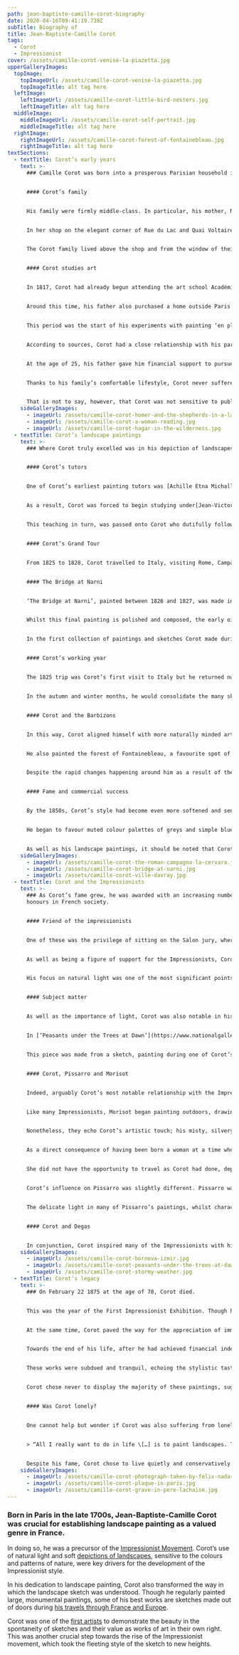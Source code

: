 ```yaml
---
path: jean-baptiste-camille-corot-biography
date: 2020-04-16T09:41:19.738Z
subTitle: Biography of
title: Jean-Baptiste-Camille Corot
tags:
  - Corot
  - Impressionist
cover: /assets/camille-corot-venise-la-piazetta.jpg
upperGalleryImages:
  topImage:
    topImageUrl: /assets/camille-corot-venise-la-piazetta.jpg
    topImageTitle: alt tag here
  leftImage:
    leftImageUrl: /assets/camille-corot-little-bird-nesters.jpg
    leftImageTitle: alt tag here
  middleImage:
    middleImageUrl: /assets/camille-corot-self-portrait.jpg
    middleImageTitle: alt tag here
  rightImage:
    rightImageUrl: /assets/camille-corot-forest-of-fontainebleau.jpg
    rightImageTitle: alt tag here
textSections:
  - textTitle: Corot’s early years
    text: >-
      ### Camille Corot was born into a prosperous Parisian household in 1796.


      #### Corot’s family


      His family were firmly middle-class. In particular, his mother, Marie Françoise Oberson Corot, helped to create a comfortable life for her children. She was a milliner from Switzerland and her wider family were wine merchants based in Versailles.


      In her shop on the elegant corner of Rue du Lac and Quai Voltaire, Mme Corot made fashionable hats for middle and upper class Parisians. They quickly became a favourite among the Parisian bourgeois and were even purchased by the [Empress Josephine](https://en.wikipedia.org/wiki/Empress_Jos%C3%A9phine).


      The Corot family lived above the shop and from the window of their apartment, Camille could see the Louvre. His father, Louis Jacques Corot, was a draper - a cloth merchant - who helped manage the shop and oversee the finances. Like his wife, he was dedicated to the family business and together they succeeded in building a thriving business with an excellent reputation. As a result, Camille and his siblings benefitted from financial stability throughout their childhood and adult years.


      #### Corot studies art


      In 1817, Corot had already begun attending the art school Académie Suisse in Paris.


      Around this time, his father also purchased a home outside Paris in Ville-d’Avray. Corot had inherited his father’s good health and strong physique and he enjoyed spending many hours outside in nature, rambling through the picturesque countryside. During the weeks spent at their summer home, Corot developed a strong fondness for the landscape around him.


      This period was the start of his experiments with painting ‘en plein air’ and he continued to return to scenes from the Ville-d’Avray throughout his career.


      According to sources, Corot had a close relationship with his parents and especially his mother. His father tried to persuade him to follow his trade and become a draper. Corot remained in an apprenticeship for eight years, where he learnt about colour, texture and design. However, after two successive attempts to complete his apprenticeship, both of which eventually failed, Louis was forced reconsider his son’s education.


      At the age of 25, his father gave him financial support to pursue his love of painting.


      Thanks to his family’s comfortable lifestyle, Corot never suffered as many of his fellow artists did. He was free to pursue his love of landscape painting without needing to sell large numbers of his works or receive generous commissions. Similarly, he had the funds to buy the supplies and studio space he required. It was this freedom which arguably allowed Corot to transform the genre as he did: he was able to focus solely on style and aesthetics rather than on making ends meet.


      That is not to say, however, that Corot was not sensitive to public taste throughout his career. In the early 19th century, landscapes featuring figures were preferred, particularly with characters from myth, legend or the Bible. Hence, Corot endeavoured to please his audience with paintings such as [‘Hagar in the Wilderness’](https://www.wikiart.org/en/camille-corot/hagar-in-the-wilderness) from 1835 and [‘Homer and the Shepherds’](https://www.wikiart.org/en/camille-corot/homer-and-the-shepherds-in-a-landscape-1845) from 1845.
    sideGalleryImages:
      - imageUrl: /assets/camille-corot-homer-and-the-shepherds-in-a-landscape-1845.jpg
      - imageUrl: /assets/camille-corot-a-woman-reading.jpg
      - imageUrl: /assets/camille-corot-hagar-in-the-wilderness.jpg
  - textTitle: Corot’s landscape paintings
    text: >-
      ### Where Corot truly excelled was in his depiction of landscapes.


      #### Corot’s tutors


      One of Corot’s earliest painting tutors was [Achille Etna Michallon](https://en.wikipedia.org/wiki/Achille_Etna_Michallon), a famous landscapist already famous for his oil sketches despite his youth. Unfortunately, Michallon died at the age of just 26 after contracting a sudden illness.


      As a result, Corot was forced to begin studying under[Jean-Victor Bertin](https://en.wikipedia.org/wiki/Jean-Victor_Bertin). Bertin had also been a pupil of Pierre-Henri de Valenciennes with Michallon and was a Neoclassical landscapist, albeit not quite a prestigious. Valenciennes had strongly encouraged his students to paint landscape studies outdoors in order to experience nature in its rawest form and enhance their landscape paintings.


      This teaching in turn, was passed onto Corot who dutifully followed Valenciennes example.


      #### Corot’s Grand Tour


      From 1825 to 1828, Corot travelled to Italy, visiting Rome, Campagna, Naples and Venice. A trip to Italy was somewhat of a rite of passage for young landscape artists at the time and he made the journey with Johan Karl Baehr, a fellow student from the same studio. Two of the paintings Corot made during this time were accepted to the Paris Salon of 1827, [’The Bridge at Narni’](https://en.wikipedia.org/wiki/The_Bridge_at_Narni) and [‘Roman Campagna’](https://www.wikiart.org/en/camille-corot/the-roman-campagna-la-cervara).


      #### The Bridge at Narni


      ‘The Bridge at Narni’, painted between 1826 and 1827, was made in the classical academic style, demonstrating Corot’s early dedication to Neoclassical painting. The ruins in the image provide a hint of mythology and the figures are in keeping with the nods to heroic figures that were fashionable in landscape painting at this time.


      Whilst this final painting is polished and composed, the early oil sketch, now in a collection at the Louvre in Paris, indicates Corot’s interest in painting outdoors. The sketch has an energy which is missing from the large-scale painting, indicating his enthusiasm for sketching even early in his career.


      In the first collection of paintings and sketches Corot made during his travels, he tended to use a limited range of colours. He endeavoured to work with the natural light he saw, building up landscapes of complementing colours and using darker and lighter tones to give his compositions a sense of depth. In fact, it was this mastery of tonality that would stand out throughout his career, perhaps as his defining skill.


      #### Corot’s working year


      The 1825 trip was Corot’s first visit to Italy but he returned numerous times, as well as travelling through Europe often during his lifetime. As a landscape painter, Corot chose to follow the rhythm of the seasons, working most prolifically during the spring and summer.


      In the autumn and winter months, he would consolidate the many sketches he had made during the warmer months, transforming his studies into large scale canvasses in his studio in time for submission to the Salon. This regular routine was kept to throughout his career.


      #### Corot and the Barbizons


      In this way, Corot aligned himself with more naturally minded art movements, including the Barbizon School. He was close with many of the painters in the group, including [Jean-François Millet](https://en.wikipedia.org/wiki/Jean-Fran%C3%A7ois_Millet) and [Théodore Rousseau](https://en.wikipedia.org/wiki/Th%C3%A9odore_Rousseau). They shared the same interest in muted palettes that reflected the natural landscape and subtle tonal changes to denote depth.


      He also painted the forest of Fontainebleau, a favourite spot of the Barbizon school, and one of these pieces won a second-class medal at the 1833 Paris Salon.


      Despite the rapid changes happening around him as a result of the Industrial Revolution, Corot always depicted an idealised image of the French rural landscape. Unlike other artists who began incorporating steam engines and vast railways into their works, Corot remained firmly in the pastoral past. None of his paintings even hinted at the extreme social and industrial transformation taking place in his country.


      #### Fame and commercial success


      By the 1850s, Corot’s style had become even more softened and sensitive and it was during this period that his fame reached its peak.


      He began to favour muted colour palettes of greys and simple blue-greens, moving towards an ever more melancholic visual vocabulary. In turn, he achieved much critical and commercial success and was able to fully support himself, moving out of the family home when his mother died in 1851.


      As well as his landscape paintings, it should be noted that Corot also invented his own genre which he called ‘Souvenirs’. These works generally depicted figures in a generic landscape such as a lake or clearing in the woods. In doing so, Corot pulled threads of inspiration from his own imagination, whilst continuing to use his characteristic sensitivity and tonality to make the works convincing. Many of these paintings have a sense of mystery and solace to them and they were very popular, exhibited numerous times.
    sideGalleryImages:
      - imageUrl: /assets/camille-corot-the-roman-campagna-la-cervara.jpg
      - imageUrl: /assets/camille-corot-bridge-at-narni.jpg
      - imageUrl: /assets/camille-corot-ville-davray.jpg
  - textTitle: Corot and the Impressionists
    text: >-
      ### As Corot’s fame grew, he was awarded with an increasing number of
      honours in French society.


      #### Friend of the impressionists


      One of these was the privilege of sitting on the Salon jury, where he was able to judge artworks submitted to the Salon, alongside with his colleagues. Corot used his influence to champion the emerging impressionist movement and the artists who were attempting to redefine French art. He defended their work among the thundering critics in the Salon.


      As well as being a figure of support for the Impressionists, Corot was also a key source of inspiration for the movement. Corot’s dedication to painting [‘en plein air’](https://en.wikipedia.org/wiki/En_plein_air) was undoubtedly his greatest influence on the Impressionists. Following the tutelage of his early painting masters, Corot dedicated his life to painting outdoors in order to render his landscapes in the most sensitive way possible.


      His focus on natural light was one of the most significant points of reference for the Impressionists’ obsession with light. This pioneering approach to painting was a key step in the development of the Impressionist Movement and the starting point for the innovations of artists like [Claude Monet](/claude-monet-biography), [Camille Pissarro](/camille-pissarro-biography) and [Alfred Sisley](/alfred-sisley-biography).


      #### Subject matter


      As well as the importance of light, Corot was also notable in his choice of subjects. Though he often portrayed classical-inspired figures, some of his paintings also feature peasants doing manual labour, another precursor to the Impressionist’s focus on ordinary life.


      In [‘Peasants under the Trees at Dawn’](https://www.nationalgallery.org.uk/paintings/jean-baptiste-camille-corot-peasants-under-the-trees-at-dawn), painted between 1840 to 1845 in the town of Lornes, a handful of people are shown working on cutting down a tree. The soft light, mistiness and blurred faces gives the scene the sense of capturing a fleeting moment. The viewer can almost see the shadows under the tree moving as the sun travels across the sky.


      This piece was made from a sketch, painting during one of Corot’s numerous visits to Burgundy. His father’s family were from the region and it was an area that Corot travelled to frequently. This painting calls to mind similar scenes painted later by Pissarro.


      #### Corot, Pissarro and Morisot


      Indeed, arguably Corot’s most notable relationship with the Impressionists was his tutelage of Camille Pissarro and [Berthe Morisot](/berthe-morisot-biography). He was keen to teach younger painters and enjoyed his time passing on his knowledge. The old man became known fondly as ‘Papa Corot’ thanks to his careful and generous approach to his pupils.


      Like many Impressionists, Morisot began painting outdoors, drawing much of her artistic vocabulary from Corot. As well as his landscape paintings, Corot painted female figures later in his career, though these were less popular and less well-known. Morisot’s female figures were modern Parisian women, living in the changing world of Paris being remade and redrawn under Haussmann during the 1850s and 1860s.


      Nonetheless, they echo Corot’s artistic touch; his misty, silvery palette feeds into many of her works, as well as in her acute sensitivity to natural light.


      As a direct consequence of having been born a woman at a time when women’s independence was severely restricted, Morisot was mostly confined to painting in garden settings.


      She did not have the opportunity to travel as Corot had done, depicting monumental landscapes from Rome and beyond. In spite of this, Morisot used her limited freedom to create unique works, drawing on the shimmering effect of Corot’s landscapes but within a more familiar setting, especially in the gardens of her home.


      Corot’s influence on Pissarro was slightly different. Pissarro was first introduced to Corot’s paintings at the [Universal Exposition in Paris](https://en.wikipedia.org/wiki/Exposition_Universelle_(1889)) and Corot has often been cited as one of the most significant influences in the development of the artist’s career. Pissarro drew on Corot’s delicate brushstrokes, creating his own soft, loose style in parallel with his teacher’s work.


      The delicate light in many of Pissarro’s paintings, whilst characteristic of the Impressionist movement, can be seen as derived from many of Corot’s sketches. His influence through Pissarro was also key for the Impressionist movement as a whole as Pissarro was a guiding figure in the development and continuation of Impressionism.


      #### Corot and Degas


      In conjunction, Corot inspired many of the Impressionists with his figure paintings, despite his reputation as a landscape painter. Edgar Degas praised Corot in 1883, after his death as, “still the strongest. He anticipated everything.” When some of his figure works were shown posthumously in 1909, they were highly praised by [Cézanne](/paul-cezanne-biography) and Picasso, demonstrating his enduring relevance for the Impressionists, the Post-Impressionists and onwards.
    sideGalleryImages:
      - imageUrl: /assets/camille-corot-bornova-izmir.jpg
      - imageUrl: /assets/camille-corot-peasants-under-the-trees-at-dawn.jpg
      - imageUrl: /assets/camille-corot-stormy-weather.jpg
  - textTitle: Corot’s legacy
    text: >-
      ### On February 22 1875 at the age of 78, Corot died.


      This was the year of the First Impressionist Exhibition. Though he was not alive to witness the success of the Impressionists, the legacy he left behind in their work was grand. He had successfully established landscape painting as a valued genre in French art.


      At the same time, Corot paved the way for the appreciation of immediacy in painting through the veneration of his sketch-like works. This was hugely influential on the [Impressionist movement](/), whose artists took this fleeting form of painting even further.


      Towards the end of his life, after he had achieved financial independence and widespread recognition for his works, Corot’s focus began to shift somewhat. He began painting a number of studies and portraits of women.


      These works were subdued and tranquil, echoing the stylistic tastes evident in his landscapes. Many of them are also melancholic, as seen in the introspective work ‘Italian Woman’ painted around 1870. However, they also show the artist’s experiments into looser and more expressive brushwork.


      Corot chose never to display the majority of these paintings, suggesting that they were intended to be private studies rather than public masterpieces. This shift may have been in part due to his failing health, which restricted him to his studio and limited his ability to travel.


      #### Was Corot lonely?


      One cannot help but wonder if Corot was also suffering from loneliness in his later years, after the death of both of his parents. Corot never married and it is likely that he never had any serious romantic relationships. He was fully committed to his painting, as he emphatically put to his friend


      > “All I really want to do in life \[…] is to paint landscapes. This firm resolve will stop me forming any serious attachments. That is to say, I shall not get married.”


      Despite his fame, Corot chose to live quietly and conservatively. He remained passionately devoted to his painting until the end of his life and his artistic legacy as one of the greatest landscapists in French history is now firmly established.
    sideGalleryImages:
      - imageUrl: /assets/camille-corot-photograph-taken-by-felix-nadar.jpg
      - imageUrl: /assets/camille-corot-plaque-in-paris.jpg
      - imageUrl: /assets/camille-corot-grave-in-pere-lachaise.jpg
---
```

### Born in Paris in the late 1700s, Jean-Baptiste-Camille Corot was crucial for establishing landscape painting as a valued genre in France.

In doing so, he was a precursor of the [Impressionist Movement](/). Corot’s use of natural light and soft [depictions of landscapes](#2), sensitive to the colours and patterns of nature, were key drivers for the development of the Impressionist style.

In his dedication to landscape painting, Corot also transformed the way in which the landscape sketch was understood. Though he regularly painted large, monumental paintings, some of his best works are sketches made out of doors during [his travels through France and Europe](#2).

Corot was one of the [first artists](#3) to demonstrate the beauty in the spontaneity of sketches and their value as works of art in their own right. This was another crucial step towards the rise of the Impressionist movement, which took the fleeting style of the sketch to new heights.